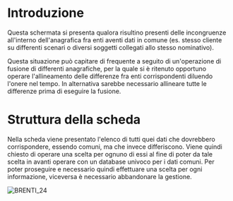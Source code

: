 # Introduzione
Questa schermata si presenta qualora risultino presenti delle incongruenze all'interno dell'anagrafica fra enti aventi dati in comune (es. stesso cliente su differenti scenari o diversi soggetti collegati allo stesso nominativo).

Questa situazione può capitare di frequente a seguito di un'operazione di fusione di differenti anagrafiche, per la quale si è ritenuto opportuno operare l'allineamento delle differenze fra enti corrispondenti diluendo l'onere nel tempo. In alternativa sarebbe necessario allineare tutte le differenze prima di eseguire la fusione.

# Struttura della scheda

Nella scheda viene presentato l'elenco di tutti quei dati che dovrebbero corrispondere, essendo comuni, ma che invece differiscono. Viene quindi chiesto di operare una scelta per ognuno di essi al fine di poter da tale scelta in avanti operare con un database univoco per i dati comuni. Per poter proseguire e necessario quindi effettuare una scelta per ogni informazione, viceversa è necessario abbandonare la gestione.

![BRENTI_24](https://doc.smeup.com/immagini/MBDOC_SCH-CN_DDIF/BRENTI_24.png)
